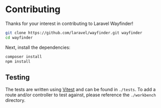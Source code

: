 # Contributing

Thanks for your interest in contributing to Laravel Wayfinder!

```sh
git clone https://github.com/laravel/wayfinder.git wayfinder
cd wayfinder
```

Next, install the dependencies:

```sh
composer install
npm install
```

## Testing

The tests are written using [Vitest](https://vitest.dev/) and can be found in `./tests`. To add a route and/or controller to test against, please reference the `./workbench` directory.
